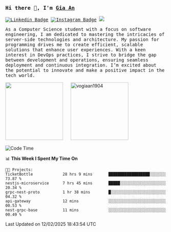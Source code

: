 ### <samp>Hi there 👋, I'm <a href="https://www.linkedin.com/in/vogiaan1904/" target="_blank">Gia An</a></samp>

<samp> [![Linkedin Badge](https://img.shields.io/badge/-LinkedIn-0e76a8?style=flat-square&logo=Linkedin&logoColor=white)](https://linkedin.com/in/vogiaan1904)
[![Instagram Badge](https://img.shields.io/badge/-Instagram-e4405f?style=flat-square&logo=Instagram&logoColor=white)](https://instagram.com/_.ja.ann_/) ![](https://komarev.com/ghpvc/?username=vogiaan1904&style=flat-square&base=100)</samp> 

<samp>As a Computer Science student with a focus on software engineering, I am dedicated to mastering the intricacies of server-side technologies and architecture. My passion for programming drives me to create efficient, scalable solutions that enhance user experiences. With a keen interest in DevOps practices, I strive to bridge the gap between development and operations, ensuring seamless deployment and continuous integration. I’m excited about the potential to innovate and make a positive impact in the tech world.</samp>



<div>
  <img height="180em" src="https://github-readme-stats.vercel.app/api/top-langs/?username=vogiaan1904&show_icons=true&hide_border=true&layout=compact&langs_count=10&theme=transparent&include_orgs=true"/>
  &nbsp;&nbsp;&nbsp;&nbsp;
  <img height="180em" src="https://github-readme-stats.vercel.app/api?username=vogiaan1904&show_icons=true&hide_border=true&&count_private=true&include_all_commits=true&theme=transparent&locale=en" alt="vogiaan1904" />
</div>






<!--START_SECTION:waka-->
![Code Time](http://img.shields.io/badge/Code%20Time-387%20hrs-blue)

📊 **This Week I Spent My Time On** 

```text
🐱‍💻 Projects: 
TicketBottle             28 hrs 9 mins       ██████████████████░░░░░░░   73.87 % 
nestjs-microservice      7 hrs 45 mins       █████░░░░░░░░░░░░░░░░░░░░   20.34 % 
grpc-nest-proto          1 hr 38 mins        █░░░░░░░░░░░░░░░░░░░░░░░░   04.32 % 
api-gateway              12 mins             ░░░░░░░░░░░░░░░░░░░░░░░░░   00.53 % 
nest-grpc-base           11 mins             ░░░░░░░░░░░░░░░░░░░░░░░░░   00.49 % 
```


 Last Updated on 12/02/2025 18:43:54 UTC
<!--END_SECTION:waka-->
